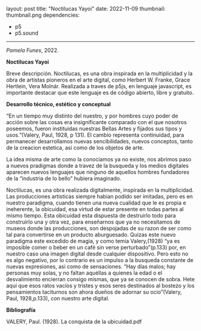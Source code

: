 layout: post
title: "Noctilucas Yayoi"
date: 2022-11-09
thumbnail: thumbnail.png
dependencies:
  - p5
  - p5.sound
---

<div id="div-sketch">
  <script type="text/javascript" src="sketch.js"></script>
</div>

_Pamela Funes_, 2022.

**Noctilucas Yayoi**

Breve descripción.
Noctilucas, es una obra inspirada en la multiplicidad y la obra de artistas pioneros en el arte digital, como Herbert W. Franke, Grace Hertlein, Vera Molnár. 
Realizada a traves de p5js, en lenguaje javascript, es importante destacar que este lenguaje  es de código abierto, libre y gratuito.

**Desarrollo técnico, estético y conceptual**

“En un tiempo muy distinto del nuestro, y por hombres cuyo poder de acción sobre las cosas era insignificante comparado con el que nosotros poseemos,
 fueron instituidas nuestras Bellas Artes y fijados sus tipos y usos.”(Valery, Paul, 1928, p 131).
 El cambio representa continuidad, para permanecer desarrollamos nuevas sencibilidades, nuevos conceptos, tanto de la creacion estetica, asi como de los objetos de arte.

La idea misma de arte como la conociamos ya no existe, nos abrimos paso a nuevos pradigmas donde a travez de la busqueda y los medios digitales aparecen nuevos lenguajes que ninguno de aquellos 
hombres fundadores de la “industria de lo bello” hubiera imaginado.

Noctilucas, es una obra realizada digitalmente, inspirada en la multiplicidad. 
Las producciones artisticas siempre habian podido ser imitadas,  pero es en nuestro paradigma, cuando tienen una nueva cualidad que le es propia e ineherente, la obicuidad, esa virtud de estar presente en todas partes al mismo tiempo.
Esta obicuidad esta dispuesta de destruirlo todo para construirlo una y otra vez, para enseñarnos que ya no necesitamos de museos donde las producciones, son despojadas de su razon de ser como tal para convertirse en un producto aburguesado.
Quizas este nuevo paradigma este excedido de magia, y como temia Valery,(1928) “ya es imposible comer o beber en un café sin verse perturbado”(p.133) por, en nuestro caso una imagen digital desde cualquier dispositivo.
Pero esto no es algo negativo, por lo contrario es un impulso a la busqueda constante de nuevas expresiones, asi como de sensaciones.
“Hay días malos; hay personas muy solas, y no faltan aquéllas a quienes la edad o el desvalimiento encierran consigo mismas, que ya se conocen de sobra.
Hete aquí que esos ratos vacíos y tristes y esos seres destinados al bostezo y los pensamientos taciturnos son ahora dueños de adornar su ocio”(Valery, Paul, 1928,p.133), con nuestro arte digital.


**Bibliografía**


VALERY, Paul. (1928). La conquista de la ubicuidad.pdf
